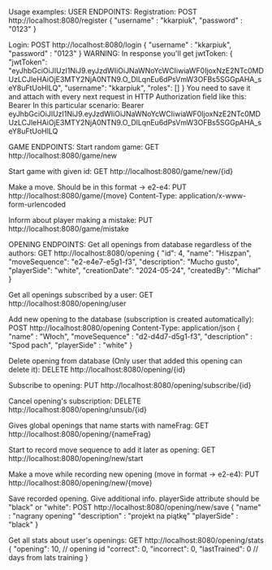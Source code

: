 Usage examples:
USER ENDPOINTS:
Registration:
POST http://localhost:8080/register
{
    "username" : "kkarpiuk",
    "password" : "0123"
}

Login:
POST http://localhost:8080/login
{
    "username" : "kkarpiuk",
    "password" : "0123"
}
WARNING: In response you'll get jwtToken:
{
    "jwtToken": "eyJhbGciOiJIUzI1NiJ9.eyJzdWIiOiJNaWNoYcWCIiwiaWF0IjoxNzE2NTc0MDUzLCJleHAiOjE3MTY2NjA0NTN9.O_DlLqnEu6dPsVmW3OFBs5SGGpAHA_seY8uFtUoHlLQ",
    "username": "kkarpiuk",
    "roles": []
}
You need to save it and attach with every next request in HTTP Authorization field like this: 
Bearer <token>
In this particular scenario:
Bearer eyJhbGciOiJIUzI1NiJ9.eyJzdWIiOiJNaWNoYcWCIiwiaWF0IjoxNzE2NTc0MDUzLCJleHAiOjE3MTY2NjA0NTN9.O_DlLqnEu6dPsVmW3OFBs5SGGpAHA_seY8uFtUoHlLQ

GAME ENDPOINTS:
Start random game:
GET http://localhost:8080/game/new

Start game with given id:
GET http://localhost:8080/game/new/{id}

Make a move. Should be in this format -> e2-e4:
PUT http://localhost:8080/game/{move}
Content-Type: application/x-www-form-urlencoded

Inform about player making a mistake:
PUT http://localhost:8080/game/mistake

OPENING ENDPOINTS:
Get all openings from database regardless of the authors:
GET http://localhost:8080/opening
    {
        "id": 4,
        "name": "Hiszpan",
        "moveSequence": "e2-e4e7-e5g1-f3",
        "description": "Mucho gusto",
        "playerSide": "white",
        "creationDate": "2024-05-24",
        "createdBy": "Michał"
    }

Get all openings subscribed by a user:
GET http://localhost:8080/opening/user

Add new opening to the database (subscription is created automatically):
POST http://localhost:8080/opening
Content-Type: application/json
{
    "name" : "Włoch",
    "moveSequence" : "d2-d4d7-d5g1-f3",
    "description" : "Spod pach",
    "playerSide" : "white"
}

Delete opening from database (Only user that added this opening can delete it):
DELETE http://localhost:8080/opening/{id}

Subscribe to opening:
PUT http://localhost:8080/opening/subscribe/{id}

Cancel opening's subscription:
DELETE http://localhost:8080/opening/unsub/{id}

Gives global openings that name starts with nameFrag:
GET http://localhost:8080/opening/{nameFrag}

Start to record move sequence to add it later as opening:
GET http://localhost:8080/opening/new/start

Make a move while recording new opening (move in format -> e2-e4):
PUT http://localhost:8080/opening/new/{move}

Save recorded opening. Give additional info. playerSide attribute should be "black" or "white":
POST http://localhost:8080/opening/new/save
{
    "name" : "nagrany opening"
    "description" : "projekt na piątkę"
    "playerSide" : "black"
}

Get all stats about user's openings:
GET http://localhost:8080/opening/stats
{
    "opening": 10,      // opening id
    "correct": 0,
    "incorrect": 0,
    "lastTrained": 0    // days from lats training
}
